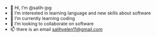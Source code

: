 - 👋 Hi, I’m @salih-jpg
- 👀 I’m interested in learning language and new skills about software
- 🌱 I’m currently learning coding 
- 💞️ I’m looking to collaborate on software 
- 📫 there is an email salihyelen11@gmail.com 

<!---
salih-jpg/salih-jpg is a ✨ special ✨ repository because its `README.md` (this file) appears on your GitHub profile.
You can click the Preview link to take a look at your changes.
--->
